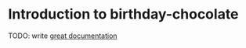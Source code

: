 # Introduction to birthday-chocolate

TODO: write [great documentation](http://jacobian.org/writing/what-to-write/)
